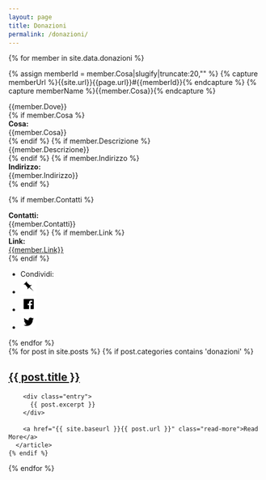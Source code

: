 ```yaml
---
layout: page
title: Donazioni
permalink: /donazioni/
---
```


{% for member in site.data.donazioni %}

{% assign memberId = member.Cosa|slugify|truncate:20,"" %}
{% capture memberUrl %}{{site.url}}{{page.url}}#{{memberId}}{% endcapture %}
{% capture memberName %}{{member.Cosa}}{% endcapture %}

<div class="panel panel-info">
<div class="panel-heading">
{{member.Dove}}
</div>
<div class="panel-body">
{% if member.Cosa %}
<div class="row">
<div class="col-md-2"><b>Cosa:</b></div><div>{{member.Cosa}}
</div></div>
{% endif %}
{% if member.Descrizione %}
<div class="row">
<div class="col-md-12">
{{member.Descrizione}}
</div>
</div>
{% endif %}
{% if member.Indirizzo %}
<div class="row">
<div class="col-md-2"><b>Indirizzo:</b></div><div class="col-md-10">{{member.Indirizzo}}</div>
</div>
{% endif %}

{% if member.Contatti %}
<div class="row">
<div class="col-md-2"><b>Contatti:</b></div><div class="col-md-10">{{member.Contatti}}</div>
</div>
{% endif %}
{% if member.Link %}
<div class="row">
<div class="col-md-2"><b>Link:</b></div><div class="col-md-10"><a href="{{member.Link}}">{{member.Link}}</a></div>
</div>
{% endif %}
</div>
<div class="panel-footer">
<ul class="share-buttons">
  <li>Condividi:</li>
  <li><a href="{{memberUrl}}" title="Copia link"><img alt="Copia link" src="/img/icone/link.png"></a></li>
  <li><a href="https://www.facebook.com/sharer/sharer.php?u={{memberUrl | uri_escape}}&title={{memberName|truncate:70|uri_escape}} | {{ site.title }}" title="Condividi su Facebook" target="_blank"><img alt="Condividi su Facebook" src="/img/icone/Facebook.png"></a></li>
  <li><a href="https://twitter.com/intent/tweet?url={{memberUrl |uri_escape}}&text={{memberName|truncate:50|uri_escape}}&via=terremotocentro&hashtags=terremotocentro" target="_blank" title="Tweet"><img alt="Tweet" src="/img/icone/Twitter.png"></a></li>
</ul>
</div>
</div>
{% endfor %}

<div class="posts">
  {% for post in site.posts %}
    {% if post.categories contains 'donazioni' %}
      <article class="post">
        <h1><a href="{{ site.baseurl }}{{ post.url }}">{{ post.title }}</a></h1>

        <div class="entry">
          {{ post.excerpt }}
        </div>

        <a href="{{ site.baseurl }}{{ post.url }}" class="read-more">Read More</a>
      </article>
    {% endif %}
  {% endfor %}
</div>
